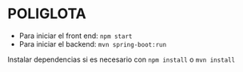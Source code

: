 # POLIGLOTA

- Para iniciar el front end: `npm start`
- Para iniciar el backend: `mvn spring-boot:run`

Instalar dependencias si es necesario con `npm install` o `mvn install`
